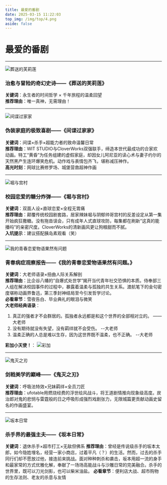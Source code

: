 ```yaml
---
title: 最爱的番剧
date: 2025-03-15 11:22:03
top_img: /img/top/4.png
aside: false
---
```


# 最爱的番剧

---

![葬送的芙莉莲](https://pic1.imgdb.cn/item/67d4f6ee88c538a9b5be1c99.jpg)

### 治愈与冒险的奇幻史诗——《葬送的芙莉莲》  

**关键词**：永生者的时间哲学 × 千年旅程的温柔回望  
**推荐理由**：唯一真神，无需理由！

---

![间谍过家家](https://pic1.imgdb.cn/item/67d4f75588c538a9b5be1d8f.jpg)

### 伪装家庭的极致喜剧——《间谍过家家》  
**关键词**：间谍×杀手×超能力者的致命温馨日常  
**推荐理由**：WIT STUDIO与CloverWorks双强联手，缔造本世代最成功的合家欢动画。特工“黄昏”为任务组建的虚假家庭，却因女儿阿尼亚的读心术与妻子约尔的天然黑产生连环爆笑危机。动作戏与表情包齐飞，堪称减压神作。  
**高光时刻**：网球比赛修罗场、城堡营救超神作画  

---

![堀与宫村](https://pic1.imgdb.cn/item/67d4f76888c538a9b5be1d91.jpg)

### 校园恋爱的糖分炸弹——《堀与宫村》  
**关键词**：双面人设×直球恋爱×全程无胃痛  
**推荐理由**：颠覆传统校园剧套路，居家辣妹堀与阴郁帅哥宫村的反差设定从第一集开始疯狂撒糖。没有拖沓误会，只有成年人式直球攻防，每集都在刷新“这真的能播吗”的亲密尺度。CloverWorks的清新画风更让狗粮甜而不腻。  
**入坑提示**：建议搭配胰岛素观看（笑）  

---

![我的青春恋爱物语果然有问题](https://pic1.imgdb.cn/item/67d4f79d88c538a9b5be1d9c.png)

### 青春病症观察报告——《我的青春恋爱物语果然有问题。》 
**关键词**：大老师语录×扭曲人际关系解剖  
**推荐理由**：比企谷八幡的“自爆式处世学”揭开当代青年社交恐惧的本质。侍奉部三人组在解决校园事件的过程中，暴露着温柔与孤独的共生关系。渡航笔下的金句密度堪称动画界鲁迅，第三季封神结局至今引发哲学讨论。  
**必看章节**：雪夜告白、毕业典礼的眼泪与微笑  
**大老师经典语录**：
1. 真正的强者才不会群居的。孤独者永远都是和这个世界的全部相对立的。 ——大老师
2. 没有期待就没有失望，没有羁绊就不会受伤。 --大老师
3. 温柔正确的人总是难以生存，因为这世界既不温柔，也不正确。 --大老师

**彩加小天使！**：
![彩加](https://pic1.imgdb.cn/item/67d4fc8a88c538a9b5be236b.jpg)

---

![鬼灭之刃](https://pic1.imgdb.cn/item/67d4f7bb88c538a9b5be1dad.jpg)

### 剑戟美学的巅峰——《鬼灭之刃》  
**关键词**：呼吸法特效×兄妹羁绊×全员刀匠  
**推荐理由**：ufotable用燃烧经费的浮世绘风战斗，将王道剧情推向现象级高度。炭治郎对鬼的悲悯与雷霆般的日之呼吸形成强烈戏剧张力，无限城篇更贡献动画史留名的作画盛宴。  

---

![坂本日常](https://pic1.imgdb.cn/item/67d4f7d188c538a9b5be1db5.jpg)

### 杀手界的最强主夫——《坂本日常》
**关键词**：退休杀手×超市打工×无敌但佛系
**推荐理由**：曾经是传说级杀手的坂本太郎，如今隐姓埋名，经营一家小商店，过着平凡（？）的生活。然而，过去的杀手同行们却不愿放过他，接连前来挑战。面对种种刺杀和袭击，坂本用超一流的身手和最家常的方式优雅化解，奉献了一场场高能战斗与沙雕日常的完美融合。杀手的世界里，既可以刀光剑影，也可以柴米油盐。
**必看章节**：便利店大战、超市购物的生存法则、老友的杀意与友情